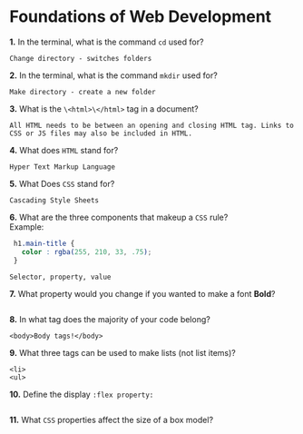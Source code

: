 # Foundations of Web Development

**1.** In the terminal, what is the command `cd` used for?
<!-- enter you answer in the space below -->
```
Change directory - switches folders
```

**2.** In the terminal, what is the command `mkdir` used for?
<!-- enter you answer in the space below -->
```
Make directory - create a new folder
```

**3.** What is the `\<html>\</html>` tag in a document?
<!-- enter you answer in the space below -->
```
All HTML needs to be between an opening and closing HTML tag. Links to CSS or JS files may also be included in HTML.
```

**4.** What does `HTML` stand for?
<!-- enter you answer in the space below -->
```
Hyper Text Markup Language
```

**5.** What Does `CSS` stand for?
<!-- enter you answer in the space below -->
```
Cascading Style Sheets
```

**6.** What are the three components that makeup a `CSS` rule? <br> Example:
```css
 h1.main-title {
   color : rgba(255, 210, 33, .75);
 }
```
<!-- enter you answer in the space below -->
```
Selector, property, value
```

**7.** What property would you change if you wanted to make a font **Bold**?
<!-- enter you answer in the space below -->
```

```

**8.** In what tag does the majority of your code belong?
<!-- enter you answer in the space below -->
```
<body>Body tags!</body>
```

**9.** What three tags can be used to make lists (not list items)?
<!-- enter you answer in the space below -->
```
<li>
<ul>
```

**10.** Define the display `:flex property:`
<!-- enter you answer in the space below -->
```

```

**11.** What `CSS` properties affect the size of a box model?
<!-- enter you answer in the space below -->
```

```